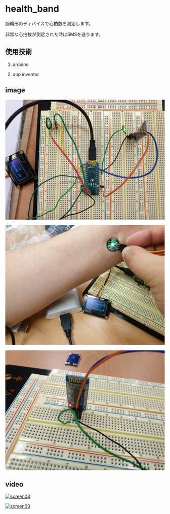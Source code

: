 # health_band
腕輪形のディバイスで心拍数を測定します。

非常な心拍数が測定された時はSMSを送ります。

## 使用技術
1. arduino

2. app inventor

## image
![screen01](./img/1.jpg)

![screen02](./img/2.jpg)

![screen03](./img/3.jpg)
## video
[![screen03](https://img.youtube.com/vi/mN8Q9BI3cx0/0.jpg)](https://www.youtube.com/watch?v=mN8Q9BI3cx0)

[![screen03](https://img.youtube.com/vi/aHoNWxucNo8/0.jpg)](https://www.youtube.com/watch?v=aHoNWxucNo8)

